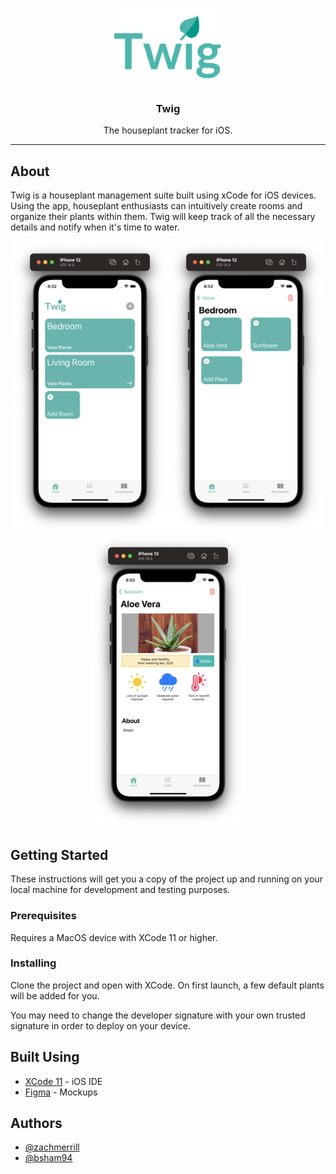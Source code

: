 <p align="center">
  <a href="" rel="noopener">
 <img width=175px height=125px src="./Twig/Assets.xcassets/Twig_Logo.imageset/Twig_Logo.png" alt="Project logo"></a>
</p>
<h3 align="center">Twig</h3>
<p align="center"> The houseplant tracker for iOS.
    <br> 
</p>

---

## About

Twig is a houseplant management suite built using xCode for iOS devices. Using the app, houseplant enthusiasts can intuitively create rooms and organize their plants within them. Twig will keep track of all the necessary details and notify when it's time to water. 

<p align="center"><img width="250" src=".github/Demo_Images/Home.png"><img width="250" src=".github/Demo_Images/Room.png"><img width="250" src=".github/Demo_Images/Plant.png"></p>

## Getting Started 

These instructions will get you a copy of the project up and running on your local machine for development and testing purposes.

### Prerequisites

Requires a MacOS device with XCode 11 or higher.

### Installing

Clone the project and open with XCode. On first launch, a few default plants will be added for you.

You may need to change the developer signature with your own trusted signature in order to deploy on your device.

## Built Using

- [XCode 11](https://developer.apple.com/xcode/) - iOS IDE
- [Figma](https://www.figma.com/) - Mockups

## Authors

- [@zachmerrill](https://github.com/zachmerrill)
- [@bsham94](https://github.com/bsham94)
